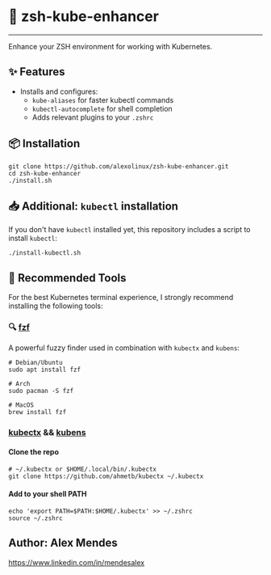 # 🧩 zsh-kube-enhancer

----------------------

Enhance your ZSH environment for working with Kubernetes.

## ✨ Features

- Installs and configures:
  - `kube-aliases` for faster kubectl commands
  - `kubectl-autocomplete` for shell completion
  - Adds relevant plugins to your `.zshrc`

## 📦 Installation

```shell
git clone https://github.com/alexolinux/zsh-kube-enhancer.git
cd zsh-kube-enhancer
./install.sh
```

## 📥 Additional: `kubectl` installation

If you don't have `kubectl` installed yet, this repository includes a script to install `kubectl`:

```shell
./install-kubectl.sh
```

## 🚀 Recommended Tools

For the best Kubernetes terminal experience, I strongly recommend installing the following tools:

### 🔍 [fzf](https://github.com/junegunn/fzf)

A powerful fuzzy finder used in combination with `kubectx` and `kubens`:

```shell
# Debian/Ubuntu
sudo apt install fzf

# Arch
sudo pacman -S fzf

# MacOS
brew install fzf
```

### [kubectx](https://github.com/ahmetb/kubectx) && [kubens](https://github.com/ahmetb/kubectx)

#### Clone the repo

```shell
# ~/.kubectx or $HOME/.local/bin/.kubectx
git clone https://github.com/ahmetb/kubectx ~/.kubectx
```

#### Add to your shell PATH

```shell
echo 'export PATH=$PATH:$HOME/.kubectx' >> ~/.zshrc
source ~/.zshrc
```

## Author: Alex Mendes

<https://www.linkedin.com/in/mendesalex>
